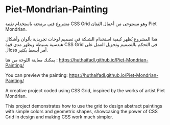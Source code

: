 # Piet-Mondrian-Painting
مشروع فني برمجته باستخدام تقنية CSS Grid وهو مستوحى من أعمال الفنان Piet Mondrian.

هذا المشروع يُظهر كيفية استخدام الشبكة في تصميم لوحات تجريدية بألوان وأشكال هندسية بسيطة ويظهر مدى قوة CSS Grid في التحكم بالتصميم وتحويل العمل على الcss أمر أبسط بكثير.

يمكنك معاينة اللوحة من هنا : https://huthaifadl.github.io/Piet-Mondrian-Painting/

You can preview the painting: https://huthaifadl.github.io/Piet-Mondrian-Painting/

A creative project coded using CSS Grid, inspired by the works of artist Piet Mondrian.

This project demonstrates how to use the grid to design abstract paintings with simple colors and geometric shapes, showcasing the power of CSS Grid in design and making CSS work much simpler.

